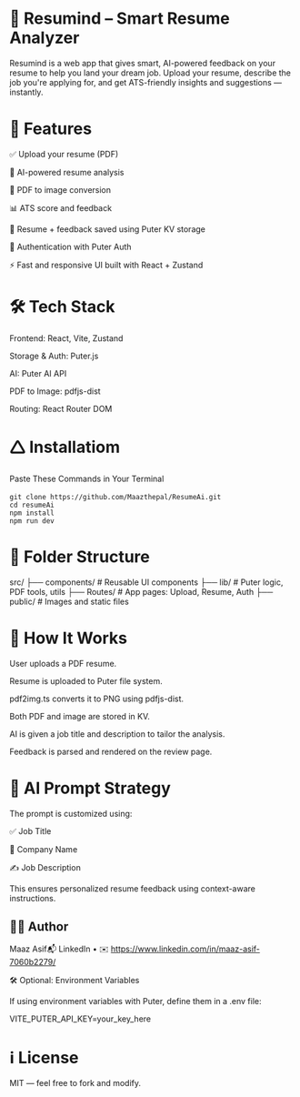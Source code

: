 # 📄 Resumind – Smart Resume Analyzer

Resumind is a web app that gives smart, AI-powered feedback on your resume to help you land your dream job. Upload your resume, describe the job you're applying for, and get ATS-friendly insights and suggestions — instantly.

# 🚀 Features

✅ Upload your resume (PDF)

🧠 AI-powered resume analysis

📸 PDF to image conversion

📊 ATS score and feedback

💾 Resume + feedback saved using Puter KV storage

🔐 Authentication with Puter Auth

⚡ Fast and responsive UI built with React + Zustand

# 🛠️ Tech Stack

Frontend: React, Vite, Zustand

Storage & Auth: Puter.js

AI: Puter AI API

PDF to Image: pdfjs-dist

Routing: React Router DOM

# 🛆 Installatiom

Paste These Commands in Your Terminal <br>
<br>
``git clone https://github.com/Maazthepal/ResumeAi.git`` 
<br>
``cd resumeAi``
<br>
``npm install``
<br>
``npm run dev``
<br>

# 📁 Folder Structure

src/
├── components/        # Reusable UI components
├── lib/               # Puter logic, PDF tools, utils
├── Routes/             # App pages: Upload, Resume, Auth
├── public/            # Images and static files

# 🧪 How It Works

User uploads a PDF resume.

Resume is uploaded to Puter file system.

pdf2img.ts converts it to PNG using pdfjs-dist.

Both PDF and image are stored in KV.

AI is given a job title and description to tailor the analysis.

Feedback is parsed and rendered on the review page.

# 🧠 AI Prompt Strategy

The prompt is customized using:

✅ Job Title

🏢 Company Name

✍️ Job Description

This ensures personalized resume feedback using context-aware instructions.

## 🙋‍♂️ Author

Maaz Asif📬 LinkedIn • ✉️ https://www.linkedin.com/in/maaz-asif-7060b2279/

🛠️ Optional: Environment Variables

If using environment variables with Puter, define them in a .env file:

VITE_PUTER_API_KEY=your_key_here

# ℹ️ License

MIT — feel free to fork and modify.

